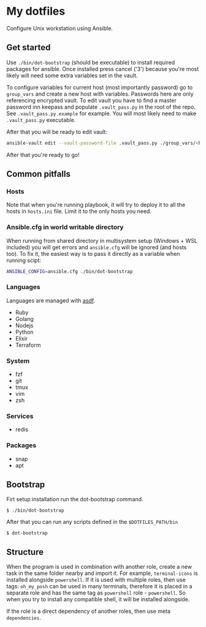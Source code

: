 # My dotfiles

Configure Unix workstation using Ansible.

## Get started
Use `./bin/dot-bootstrap` (should be executable) to install required packages for
ansible. Once installed press cancel ('3') because you're most likely will need
some extra variables set in the vault.

To configure variables for current host (most importantly password) go to `group_vars`
and create a new host with variables. Passwords here are only referencing encrypted vault.
To edit vault you have to find a master password inn keepass and populate `.vault_pass.py` in the root of the repo.
See `.vault_pass.py.example` for example. You will most likely need to make `.vault_pass.py` executable.

After that you will be ready to edit vault:
```sh
ansible-vault edit --vault-password-file .vault_pass.py ./group_vars/<host_name>/vault
```

After that you're ready to go!

## Common pitfalls
### Hosts
Note that when you're running playbook, it will try to deploy it to all the hosts in `hosts.ini` file.
Limit it to the only hosts you need.

### Ansible.cfg in world writable directory
When running from shared directory in multisystem setup (Windows + WSL included) you will get errors and `ansible.cfg`
will be ignored (and hosts too). To fix it, the easiest way is to pass it directly as a variable when running scipt:
```sh
ANSIBLE_CONFIG=ansible.cfg ./bin/dot-bootstrap
```

### Languages

Languages are managed with [asdf](https://asdf-vm.com/#/).

- Ruby
- Golang
- Nodejs
- Python
- Elixir
- Terraform

### System

- fzf
- git
- tmux
- vim
- zsh

### Services

- redis

### Packages

- snap
- apt

## Bootstrap

Firt setup installation run the dot-bootstrap command.

```
$ ./bin/dot-bootstrap
```

After that you can run any scripts defined in the `$DOTFILES_PATH/bin`

```
$ dot-bootstrap
```

## Structure
When the program is used in combination with another role, create a new task in
the same folder nearby and import it. For example, `terminal-icons` is installed
alongside `powershell`. If it is used with multiple roles, then use tags:
`oh_my_posh` can be used in many terminals, therefore it is placed in
a separate role and has the same tag as `powershell` role - `powershell`. So
when you try to install any compatible shell, it will be installed alongside.

If the role is a direct dependency of another roles, then use meta
`dependencies`.
